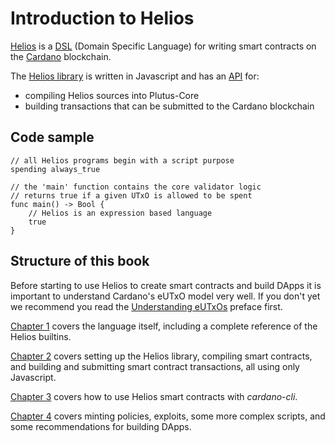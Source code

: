 # Introduction to Helios

[Helios](https://github.com/Hyperion-BT/Helios) is a [DSL](./lang/index.md) (Domain Specific Language) for writing smart contracts on the [Cardano](https://www.cardano.org) blockchain.

The [Helios library](https://github.com/Hyperion-BT/Helios) is written in Javascript and has an [API](./api/index.md) for:
  * compiling Helios sources into Plutus-Core
  * building transactions that can be submitted to the Cardano blockchain

## Code sample

```helios
// all Helios programs begin with a script purpose
spending always_true 

// the 'main' function contains the core validator logic
// returns true if a given UTxO is allowed to be spent
func main() -> Bool {
    // Helios is an expression based language
    true
}
```

## Structure of this book

Before starting to use Helios to create smart contracts and build DApps it is important to understand Cardano's eUTxO model very well. If you don't yet we recommend you read the [Understanding eUTxOs](./understanding-eutxos.md) preface first.

[Chapter 1](./lang/index.md) covers the language itself, including a complete reference of the Helios builtins.

[Chapter 2](./api/index.md) covers setting up the Helios library, compiling smart contracts, and building and submitting smart contract transactions, all using only Javascript.

[Chapter 3](./cli/index.md) covers how to use Helios smart contracts with *cardano-cli*.

[Chapter 4](./advanced-concepts/index.md) covers minting policies, exploits, some more complex scripts, and some recommendations for building DApps.